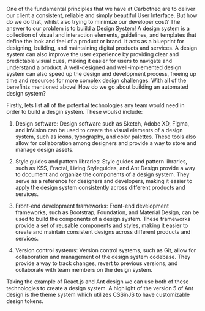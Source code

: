 One of the fundamental principles that we have at Carbotneq are to deliver our client a consistent, reliable and simply beautiful User Interface. But how do we do that, whilst also trying to minimize our developer cost? The answer to our problem is to buiild a Design System! A design system is a collection of visual and interaction elements, guidelines, and templates that define the look and feel of a product or brand. It acts as a blueprint for designing, building, and maintaining digital products and services. A design system can also improve the user experience by providing clear and predictable visual cues, making it easier for users to navigate and understand a product. A well-designed and well-implemented design system can also speed up the design and development process, freeing up time and resources for more complex design challenges. With all of the benefints mentioned above! How do we go about building an automated design system?

Firstly, lets list all of the potential technologies any team would need in order to build a desgin system. These woulsd include:

1. Design software: Design software such as Sketch, Adobe XD, Figma, and InVision can be used to create the visual elements of a design system, such as icons, typography, and color palettes. These tools also allow for collaboration among designers and provide a way to store and manage design assets.

2. Style guides and pattern libraries: Style guides and pattern libraries, such as KSS, Fractal, Living Styleguides, and Ant Design  provide a way to document and organize the components of a design system. They serve as a reference for designers and developers, making it easier to apply the design system consistently across different products and services.

3. Front-end development frameworks: Front-end development frameworks, such as Bootstrap, Foundation, and Material Design, can be used to build the components of a design system. These frameworks provide a set of reusable components and styles, making it easier to create and maintain consistent designs across different products and services.

4. Version control systems: Version control systems, such as Git, allow for collaboration and management of the design system codebase. They provide a way to track changes, revert to previous versions, and collaborate with team members on the design system.


Taking the example of React.js and Ant design we can use both of these technologies to create a design system. A highlight of the version 5 of Ant design is the theme system which utilizes CSSinJS to have customizable design tokens. 
